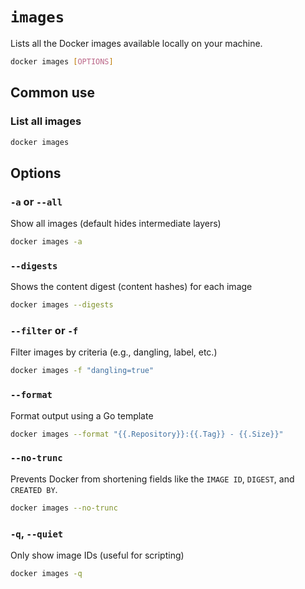 # `images`

Lists all the Docker images available locally on your machine.

```bash
docker images [OPTIONS]
```

## Common use

### List all images

```bash
docker images
```

## Options

### `-a` or `--all`

Show all images (default hides intermediate layers)

```bash
docker images -a
```

### `--digests`

Shows the content digest (content hashes) for each image

```bash
docker images --digests
```

### `--filter` or `-f`

Filter images by criteria (e.g., dangling, label, etc.)

```bash
docker images -f "dangling=true"
```

### `--format`

Format output using a Go template

```bash
docker images --format "{{.Repository}}:{{.Tag}} - {{.Size}}"
```

### `--no-trunc`

Prevents Docker from shortening fields like the `IMAGE ID`, `DIGEST`, and `CREATED BY`.

```bash
docker images --no-trunc
```

### `-q`, `--quiet`

Only show image IDs (useful for scripting)

```bash
docker images -q
```
